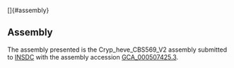 []{#assembly}

Assembly
--------

The assembly presented is the Cryp\_heve\_CBS569\_V2 assembly submitted
to [INSDC](http://www.insdc.org) with the assembly accession
[GCA\_000507425.3](http://www.ebi.ac.uk/ena/data/view/GCA_000507425.3).
